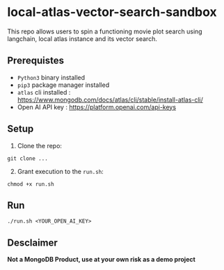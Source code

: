 # local-atlas-vector-search-sandbox
This repo allows users to spin a functioning movie plot search using langchain, local atlas instance and its vector search.

## Prerequistes

- `Python3` binary installed
- `pip3` package manager installed
- `atlas` cli installed : https://www.mongodb.com/docs/atlas/cli/stable/install-atlas-cli/
- Open AI API key : https://platform.openai.com/api-keys

## Setup
1. Clone the repo:
```
git clone ...
```
2. Grant execution to the `run.sh`:
```
chmod +x run.sh
```

## Run
```
./run.sh <YOUR_OPEN_AI_KEY>
```

## Desclaimer

**Not a MongoDB Product, use at your own risk as a demo project**

